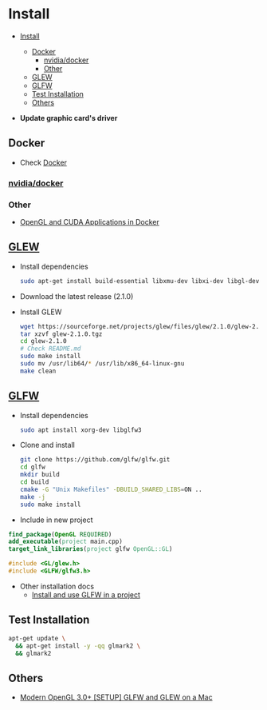 # Install

- [Install](#install)
  - [Docker](#docker)
    - [nvidia/docker](#nvidiadocker)
    - [Other](#other)
  - [GLEW](#glew)
  - [GLFW](#glfw)
  - [Test Installation](#test-installation)
  - [Others](#others)

- **Update graphic card's driver**

## Docker

- Check [Docker](docker/nvidia_opengl/Dockerfile)

### [nvidia/docker](https://hub.docker.com/r/nvidia/opengl)

### Other

- [OpenGL and CUDA Applications in Docker](https://medium.com/@benjamin.botto/opengl-and-cuda-applications-in-docker-af0eece000f1)

## [GLEW](http://glew.sourceforge.net/)

- Install dependencies

  ```Bash
  sudo apt-get install build-essential libxmu-dev libxi-dev libgl-dev libosmesa-dev
  ```

- Download the latest release (2.1.0)
- Install GLEW

  ```Bash
  wget https://sourceforge.net/projects/glew/files/glew/2.1.0/glew-2.1.0.tgz/download
  tar xzvf glew-2.1.0.tgz
  cd glew-2.1.0
  # Check README.md
  sudo make install
  sudo mv /usr/lib64/* /usr/lib/x86_64-linux-gnu
  make clean
  ```

## [GLFW](https://www.glfw.org/download.html)

- Install dependencies

  ```Bash
  sudo apt install xorg-dev libglfw3
  ```

- Clone and install

  ```Bash
  git clone https://github.com/glfw/glfw.git
  cd glfw
  mkdir build
  cd build
  cmake -G "Unix Makefiles" -DBUILD_SHARED_LIBS=ON ..
  make -j
  sudo make install
  ```

- Include in new project

```CMake
find_package(OpenGL REQUIRED)
add_executable(project main.cpp)
target_link_libraries(project glfw OpenGL::GL)
```

```C++
#include <GL/glew.h>
#include <GLFW/glfw3.h>
```

- Other installation docs
  - [Install and use GLFW in a project](https://stackoverflow.com/a/62905904/3227895)

## Test Installation

```Bash
apt-get update \
  && apt-get install -y -qq glmark2 \
  && glmark2
```

## Others

- [Modern OpenGL 3.0+ [SETUP] GLFW and GLEW on a Mac](https://www.youtube.com/watch?v=Tz0dq2krCW8&ab_channel=SonarSystems)